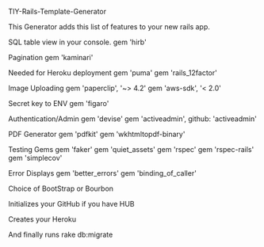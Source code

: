 TIY-Rails-Template-Generator

This Generator adds this list of features to your new rails app.

SQL table view in your console.
gem 'hirb'

Pagination
gem 'kaminari'

Needed for Heroku deployment
gem 'puma'
gem 'rails_12factor'

Image Uploading
gem 'paperclip', '~> 4.2'
gem 'aws-sdk', '< 2.0'


Secret key to ENV
gem 'figaro'

Authentication/Admin
gem 'devise'
gem 'activeadmin', github: 'activeadmin'

PDF Generator
gem 'pdfkit'
gem 'wkhtmltopdf-binary'

Testing Gems
gem 'faker'
gem 'quiet_assets'
gem 'rspec'
gem 'rspec-rails'
gem 'simplecov'

Error Displays
gem 'better_errors'
gem 'binding_of_caller'

Choice of BootStrap or Bourbon

Initializes your GitHub if you have HUB

Creates your Heroku

And finally runs rake db:migrate


